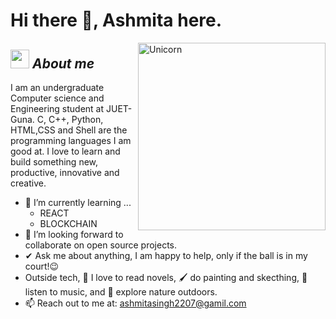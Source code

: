 # Hi there 👋, Ashmita here. 

<img align="right" width=300px alt="Unicorn" src="https://c.tenor.com/GN73MKBawZYAAAAi/busy-cute.gif" />

## <img src="https://media.giphy.com/media/ObNTw8Uzwy6KQ/giphy.gif" width="30px">&nbsp;***About me***

I am an undergraduate Computer science and Engineering student at JUET-Guna. C, C++, Python, HTML,CSS and Shell are the programming languages I am good at. I love to learn and build something new, productive, innovative and creative.
- 🌱 I’m currently learning ...
  - REACT
  - BLOCKCHAIN
- 👯 I’m looking forward to collaborate on open source projects.
- ✔ Ask me about anything, I am happy to help, only if the ball is in my court!😉<br>
- Outside tech, 📖 I love to read novels, 🖌️ do painting and skecthing, 🎵 listen to music, and 🌴 explore nature outdoors.
- 📫 Reach out to me at: <a href="ashmitasingh2207@gamil.com">ashmitasingh2207@gamil.com</a>
